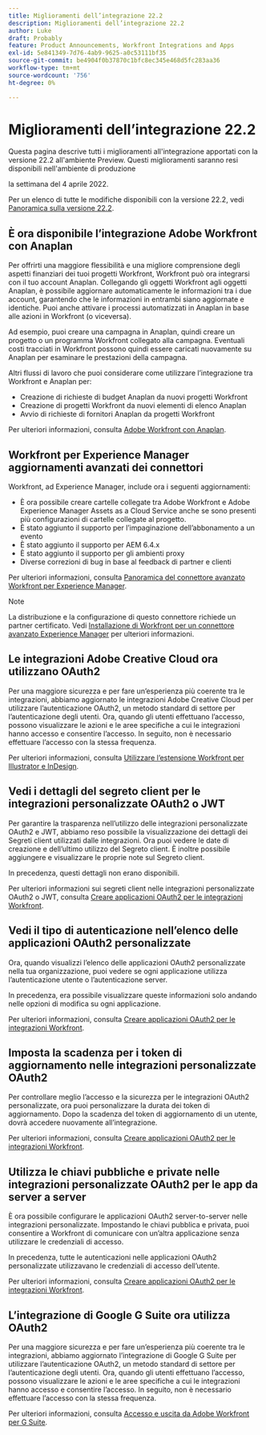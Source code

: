```yaml
---
title: Miglioramenti dell’integrazione 22.2
description: Miglioramenti dell’integrazione 22.2
author: Luke
draft: Probably
feature: Product Announcements, Workfront Integrations and Apps
exl-id: 5e841349-7d76-4ab9-9625-a0c53111bf35
source-git-commit: be4904f0b37870c1bfc8ec345e468d5fc283aa36
workflow-type: tm+mt
source-wordcount: '756'
ht-degree: 0%

---
```


# Miglioramenti dell’integrazione 22.2

Questa pagina descrive tutti i miglioramenti all&#39;integrazione apportati con la versione 22.2 all&#39;ambiente Preview. Questi miglioramenti saranno resi disponibili nell&#39;ambiente di produzione

<!--
<MadCap:conditionalText data-mc-conditions="QuicksilverOrClassic.Draft mode">
in January 2022
</MadCap:conditionalText>
-->

la settimana del 4 aprile 2022.

Per un elenco di tutte le modifiche disponibili con la versione 22.2, vedi [Panoramica sulla versione 22.2](../../../product-announcements/product-releases/22.2-release-activity/22-2-release-overview.md).

## È ora disponibile l’integrazione Adobe Workfront con Anaplan

Per offrirti una maggiore flessibilità e una migliore comprensione degli aspetti finanziari dei tuoi progetti Workfront, Workfront può ora integrarsi con il tuo account Anaplan. Collegando gli oggetti Workfront agli oggetti Anaplan, è possibile aggiornare automaticamente le informazioni tra i due account, garantendo che le informazioni in entrambi siano aggiornate e identiche. Puoi anche attivare i processi automatizzati in Anaplan in base alle azioni in Workfront (o viceversa).

Ad esempio, puoi creare una campagna in Anaplan, quindi creare un progetto o un programma Workfront collegato alla campagna. Eventuali costi tracciati in Workfront possono quindi essere caricati nuovamente su Anaplan per esaminare le prestazioni della campagna.

Altri flussi di lavoro che puoi considerare come utilizzare l’integrazione tra Workfront e Anaplan per:

* Creazione di richieste di budget Anaplan da nuovi progetti Workfront
* Creazione di progetti Workfront da nuovi elementi di elenco Anaplan
* Avvio di richieste di fornitori Anaplan da progetti Workfront

Per ulteriori informazioni, consulta [Adobe Workfront con Anaplan](../../../workfront-integrations-and-apps/adobe-workfront-with-anaplan/anaplan-integration.md).

## Workfront per Experience Manager aggiornamenti avanzati dei connettori

Workfront, ad Experience Manager, include ora i seguenti aggiornamenti:

* È ora possibile creare cartelle collegate tra Adobe Workfront e Adobe Experience Manager Assets as a Cloud Service anche se sono presenti più configurazioni di cartelle collegate al progetto.
* È stato aggiunto il supporto per l’impaginazione dell’abbonamento a un evento
* È stato aggiunto il supporto per AEM 6.4.x
* È stato aggiunto il supporto per gli ambienti proxy
* Diverse correzioni di bug in base al feedback di partner e clienti

Per ulteriori informazioni, consulta [Panoramica del connettore avanzato Workfront per Experience Manager](../../../documents/workfront-and-experience-manager-integrations/workfront-for-experience-manager-enhanced-connector/workfront-aem-enhanced-connector-overview.md).

>[!NOTE]
>
>La distribuzione e la configurazione di questo connettore richiede un partner certificato. Vedi [Installazione di Workfront per un connettore avanzato Experience Manager](https://experienceleague.adobe.com/docs/experience-manager-cloud-service/content/assets/integrations/workfront-connector-install.html?lang=en#) per ulteriori informazioni.

## Le integrazioni Adobe Creative Cloud ora utilizzano OAuth2

Per una maggiore sicurezza e per fare un’esperienza più coerente tra le integrazioni, abbiamo aggiornato le integrazioni Adobe Creative Cloud per utilizzare l’autenticazione OAuth2, un metodo standard di settore per l’autenticazione degli utenti. Ora, quando gli utenti effettuano l’accesso, possono visualizzare le azioni e le aree specifiche a cui le integrazioni hanno accesso e consentire l’accesso. In seguito, non è necessario effettuare l’accesso con la stessa frequenza.

Per ulteriori informazioni, consulta [Utilizzare l’estensione Workfront per Illustrator e InDesign](../../../documents/workfront-for-adobe-creative-cloud/use-wf-adobe-cc.md).

## Vedi i dettagli del segreto client per le integrazioni personalizzate OAuth2 o JWT

Per garantire la trasparenza nell’utilizzo delle integrazioni personalizzate OAuth2 e JWT, abbiamo reso possibile la visualizzazione dei dettagli dei Segreti client utilizzati dalle integrazioni. Ora puoi vedere le date di creazione e dell’ultimo utilizzo del Segreto client. È inoltre possibile aggiungere e visualizzare le proprie note sul Segreto client.

In precedenza, questi dettagli non erano disponibili.

Per ulteriori informazioni sui segreti client nelle integrazioni personalizzate OAuth2 o JWT, consulta [Creare applicazioni OAuth2 per le integrazioni Workfront](../../../administration-and-setup/configure-integrations/create-oauth-application.md).

## Vedi il tipo di autenticazione nell’elenco delle applicazioni OAuth2 personalizzate

Ora, quando visualizzi l’elenco delle applicazioni OAuth2 personalizzate nella tua organizzazione, puoi vedere se ogni applicazione utilizza l’autenticazione utente o l’autenticazione server.

In precedenza, era possibile visualizzare queste informazioni solo andando nelle opzioni di modifica su ogni applicazione.

Per ulteriori informazioni, consulta [Creare applicazioni OAuth2 per le integrazioni Workfront](../../../administration-and-setup/configure-integrations/create-oauth-application.md).

## Imposta la scadenza per i token di aggiornamento nelle integrazioni personalizzate OAuth2

Per controllare meglio l’accesso e la sicurezza per le integrazioni OAuth2 personalizzate, ora puoi personalizzare la durata dei token di aggiornamento. Dopo la scadenza del token di aggiornamento di un utente, dovrà accedere nuovamente all’integrazione.

Per ulteriori informazioni, consulta [Creare applicazioni OAuth2 per le integrazioni Workfront](../../../administration-and-setup/configure-integrations/create-oauth-application.md).

## Utilizza le chiavi pubbliche e private nelle integrazioni personalizzate OAuth2 per le app da server a server

È ora possibile configurare le applicazioni OAuth2 server-to-server nelle integrazioni personalizzate. Impostando le chiavi pubblica e privata, puoi consentire a Workfront di comunicare con un’altra applicazione senza utilizzare le credenziali di accesso.

In precedenza, tutte le autenticazioni nelle applicazioni OAuth2 personalizzate utilizzavano le credenziali di accesso dell’utente.

Per ulteriori informazioni, consulta [Creare applicazioni OAuth2 per le integrazioni Workfront](../../../administration-and-setup/configure-integrations/create-oauth-application.md).

## L’integrazione di Google G Suite ora utilizza OAuth2

Per una maggiore sicurezza e per fare un’esperienza più coerente tra le integrazioni, abbiamo aggiornato l’integrazione di Google G Suite per utilizzare l’autenticazione OAuth2, un metodo standard di settore per l’autenticazione degli utenti. Ora, quando gli utenti effettuano l’accesso, possono visualizzare le azioni e le aree specifiche a cui le integrazioni hanno accesso e consentire l’accesso. In seguito, non è necessario effettuare l’accesso con la stessa frequenza.

Per ulteriori informazioni, consulta [Accesso e uscita da Adobe Workfront per G Suite](../../../workfront-integrations-and-apps/workfront-for-g-suite/log-in-and-out-wf-for-gsuite.md).
